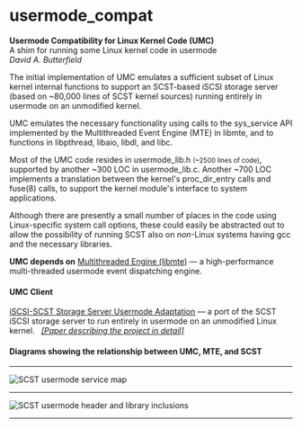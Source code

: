 # usermode_compat
**Usermode Compatibility for Linux Kernel Code (UMC)**  
A shim for running some Linux kernel code in usermode  
*David A. Butterfield*

The initial implementation of UMC emulates a sufficient subset of Linux kernel
internal functions to support an SCST-based iSCSI storage server (based on
~80,000 lines of SCST kernel sources) running entirely in usermode on an
unmodified kernel.

UMC emulates the necessary functionality using calls to the sys_service API
implemented by the Multithreaded Event Engine (MTE) in libmte, and to functions
in libpthread, libaio, libdl, and libc.

Most of the UMC code resides in usermode_lib.h <SMALL>(~2500 lines of code)</SMALL>,
supported by another ~300 LOC in usermode_lib.c.  Another ~700 LOC implements a
translation between the kernel's proc_dir_entry calls and fuse(8) calls, to
support the kernel module's interface to system applications.

Although there are presently a small number of places in the code using
Linux-specific system call options, these could easily be abstracted out to
allow the possibility of running SCST also on _non_-Linux systems having gcc and
the necessary libraries.

**UMC depends on**
<A HREF="https://github.com/DavidButterfield/MTE#user-content-mte">Multithreaded Engine (libmte)</A>
    &mdash; a high-performance multi-threaded usermode event dispatching engine.

#### UMC Client
<A HREF="https://github.com/DavidButterfield/SCST-Usermode-Adaptation#user-content-scst-usermode-adaptation">
         iSCSI-SCST Storage Server Usermode Adaptation</A>
    &mdash; a port of the SCST iSCSI storage server to run entirely in usermode on an unmodified Linux kernel.
    &nbsp;
<A HREF="https://davidbutterfield.github.io/SCST-Usermode-Adaptation/docs/SCST_Usermode.html">
         <I>[Paper describing the project in detail]</I></A>

#### Diagrams showing the relationship between UMC, MTE, and SCST
* * *
![SCST usermode service map](https://davidbutterfield.github.io/SCST-Usermode-Adaptation/docs/SCST_usermode_service_map.png
                             "SCST Usermode Service Map")
* * *
![SCST usermode header and library inclusions](https://davidbutterfield.github.io/SCST-Usermode-Adaptation/docs/SCST_usermode_includes.png
                                               "SCST Usermode Header and Library Inclusions")
* * *
